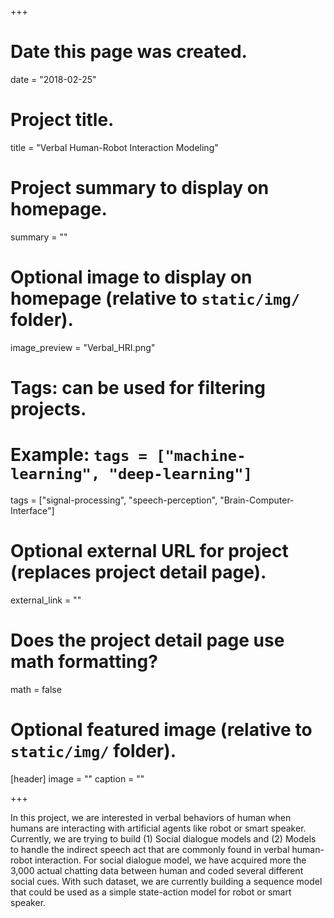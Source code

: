 +++
# Date this page was created.
date = "2018-02-25"

# Project title.
title = "Verbal Human-Robot Interaction Modeling"

# Project summary to display on homepage.
summary = ""

# Optional image to display on homepage (relative to `static/img/` folder).
image_preview = "Verbal_HRI.png"

# Tags: can be used for filtering projects.
# Example: `tags = ["machine-learning", "deep-learning"]`
tags = ["signal-processing", "speech-perception", "Brain-Computer-Interface"]

# Optional external URL for project (replaces project detail page).
external_link = ""

# Does the project detail page use math formatting?
math = false

# Optional featured image (relative to `static/img/` folder).
[header]
image = ""
caption = ""

+++

In this project, we are interested in verbal behaviors of human when humans are interacting with artificial agents like robot or smart speaker. Currently, we are trying to build (1) Social dialogue models and (2) Models to handle the indirect speech act that are commonly found in verbal human-robot interaction. For social dialogue model, we have acquired more the 3,000 actual chatting data between human and coded several different social cues. With such dataset, we are currently building a sequence model that could be used as a simple state-action model for robot or smart speaker.
